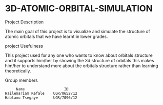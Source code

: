 # 3D-ATOMIC-ORBITAL-SIMULATION

Project Description

The main goal of this project is to visualize and simulate the structure of atomic orbitals that we have learnt in lower grades. 

project Usefulness

This project used for any one who wants to know about orbitals structure and it supports him/her by showing the 3d structure of orbitals this makes him/her to understand more about the orbitals structure rather than learning theoretically.



Group members

         Name                  ID   
    Hailemariam Kefale    UGR/0652/12
    Habtamu Tsegaye       UGR/7096/12



